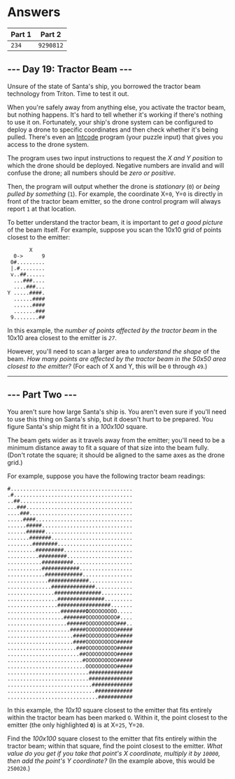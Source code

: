 # Answers

| Part 1 |   Part 2  |
|--------|-----------|
|  `234` | `9290812` |

## --- Day 19: Tractor Beam ---

Unsure of the state of Santa's ship, you borrowed the tractor beam technology from Triton. Time to test it out.

When you're safely away from anything else, you activate the tractor beam, but nothing happens. It's hard to tell whether it's working if there's nothing to use it on. Fortunately, your ship's drone system can be configured to deploy a drone to specific coordinates and then check whether it's being pulled. There's even an [Intcode](https://adventofcode.com/2019/day/9) program (your puzzle input) that gives you access to the drone system.

The program uses two input instructions to request the _X and Y position_ to which the drone should be deployed. Negative numbers are invalid and will confuse the drone; all numbers should be _zero or positive_.

Then, the program will output whether the drone is _stationary_ (`0`) or _being pulled by something_ (`1`). For example, the coordinate X=`0`, Y=`0` is directly in front of the tractor beam emitter, so the drone control program will always report `1` at that location.

To better understand the tractor beam, it is important to _get a good picture_ of the beam itself. For example, suppose you scan the 10x10 grid of points closest to the emitter:

           X
      0->      9
     0#.........
     |.#........
     v..##......
      ...###....
      ....###...
    Y .....####.
      ......####
      ......####
      .......###
     9........##
    

In this example, the _number of points affected by the tractor beam_ in the 10x10 area closest to the emitter is _`27`_.

However, you'll need to scan a larger area to _understand the shape_ of the beam. _How many points are affected by the tractor beam in the 50x50 area closest to the emitter?_ (For each of X and Y, this will be `0` through `49`.)

-----------------

## --- Part Two ---

You aren't sure how large Santa's ship is. You aren't even sure if you'll need to use this thing on Santa's ship, but it doesn't hurt to be prepared. You figure Santa's ship might fit in a _100x100_ square.

The beam gets wider as it travels away from the emitter; you'll need to be a minimum distance away to fit a square of that size into the beam fully. (Don't rotate the square; it should be aligned to the same axes as the drone grid.)

For example, suppose you have the following tractor beam readings:

<pre><code>#.......................................
.#......................................
..##....................................
...###..................................
....###.................................
.....####...............................
......#####.............................
......######............................
.......#######..........................
........########........................
.........#########......................
..........#########.....................
...........##########...................
...........############.................
............############................
.............#############..............
..............##############............
...............###############..........
................###############.........
................#################.......
.................########<b>O</b>OOOOOOOOO.....
..................#######OOOOOOOOOO#....
...................######OOOOOOOOOO###..
....................#####OOOOOOOOOO#####
.....................####OOOOOOOOOO#####
.....................####OOOOOOOOOO#####
......................###OOOOOOOOOO#####
.......................##OOOOOOOOOO#####
........................#OOOOOOOOOO#####
.........................OOOOOOOOOO#####
..........................##############
..........................##############
...........................#############
............................############
.............................###########
</code></pre>

In this example, the _10x10_ square closest to the emitter that fits entirely within the tractor beam has been marked `O`. Within it, the point closest to the emitter (the only highlighted **`O`**) is at X=`25`, Y=`20`.

Find the _100x100_ square closest to the emitter that fits entirely within the tractor beam; within that square, find the point closest to the emitter. _What value do you get if you take that point's X coordinate, multiply it by `10000`, then add the point's Y coordinate?_ (In the example above, this would be `250020`.)
